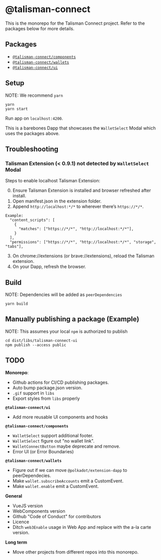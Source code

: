# @talisman-connect

This is the monorepo for the Talisman Connect project. Refer to the packages below for more details.

## Packages

- [`@talisman-connect/components`](https://github.com/TalismanSociety/talisman-connect/tree/master/libs/talisman-connect-components)
- [`@talisman-connect/wallets`](https://github.com/TalismanSociety/talisman-connect/tree/master/libs/wallets)
- [`@talisman-connect/ui`](https://github.com/TalismanSociety/talisman-connect/tree/master/libs/talisman-connect-ui)

## Setup

NOTE: We recommend `yarn`

```
yarn
yarn start
```

Run app on `localhost:4200`.

This is a barebones Dapp that showcases the `WalletSelect` Modal which uses the packages above.

## Troubleshooting

### Talisman Extension (< 0.9.1) not detected by `WalletSelect` Modal

Steps to enable localhost Talisman Extension:

0. Ensure Talisman Extension is installed and browser refreshed after install.
1. Open manifest.json in the extension folder.
2. Append `http://localhost:*/*` to wherever there’s `https://*/*`.

```
Example:
  "content_scripts": [
    {
      "matches": ["https://*/*", "http://localhost:*/*"],
    }
  ],
  "permissions": ["https://*/*", "http://localhost:*/*", "storage", "tabs"],
```

3. On chrome://extensions (or brave://extensions), reload the Talisman extension.
4. On your Dapp, refresh the browser.

## Build

NOTE: Dependencies will be added as `peerDependencies`

```
yarn build
```

## Manually publishing a package (Example)

NOTE: This assumes your local `npm` is authorized to publish

```
cd dist/libs/talisman-connect-ui
npm publish --access public
```

## TODO

**Monorepo**:

- Github actions for CI/CD publishing packages.
- Auto bump package.json version.
- `.gif` support in `libs`
- Export styles from `libs` properly

**`@talisman-connect/ui`**

- Add more reusable UI components and hooks

**`@talisman-connect/components`**

- `WalletSelect` support additional footer.
- `WalletSelect` figure out "no wallet link".
- `WalletConnectButton` maybe deprecate and remove.
- Error UI (or Error Boundaries)

**`@talisman-connect/wallets`**

- Figure out if we can move `@polkadot/extension-dapp` to peerDependecies.
- Make `wallet.subscribeAccounts` emit a CustomEvent.
- Make `wallet.enable` emit a CustomEvent.

**General**

- VueJS version
- WebComponents version
- Github "Code of Conduct" for contributors
- Licence
- Ditch `web3Enable` usage in Web App and replace with the a-la carte version.

**Long term**

- Move other projects from different repos into this monorepo.
